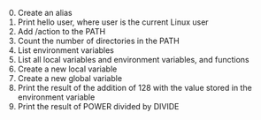 0. Create an alias
1. Print hello user, where user is the current Linux user
2. Add /action to the PATH
3. Count the number of directories in the PATH
4. List environment variables
5. List all local variables and environment variables, and functions
6. Create a new local variable
7. Create a new global variable
8. Print the result of the addition of 128 with the value stored in the environment variable
9. Print the result of POWER divided by DIVIDE
